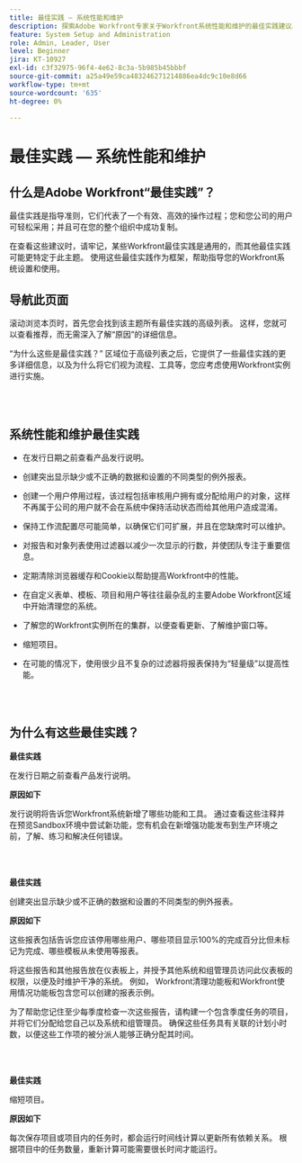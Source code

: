 ```yaml
---
title: 最佳实践 — 系统性能和维护
description: 探索Adobe Workfront专家关于Workfront系统性能和维护的最佳实践建议。
feature: System Setup and Administration
role: Admin, Leader, User
level: Beginner
jira: KT-10927
exl-id: c3f32975-96f4-4e62-8c3a-5b985b45bbbf
source-git-commit: a25a49e59ca483246271214886ea4dc9c10e8d66
workflow-type: tm+mt
source-wordcount: '635'
ht-degree: 0%

---
```


# 最佳实践 — 系统性能和维护

## 什么是Adobe Workfront“最佳实践”？

最佳实践是指导准则，它们代表了一个有效、高效的操作过程；您和您公司的用户可轻松采用；并且可在您的整个组织中成功复制。

在查看这些建议时，请牢记，某些Workfront最佳实践是通用的，而其他最佳实践可能更特定于此主题。 使用这些最佳实践作为框架，帮助指导您的Workfront系统设置和使用。

## 导航此页面

滚动浏览本页时，首先您会找到该主题所有最佳实践的高级列表。 这样，您就可以查看推荐，而无需深入了解“原因”的详细信息。

“为什么这些是最佳实践？” 区域位于高级列表之后，它提供了一些最佳实践的更多详细信息，以及为什么将它们视为流程、工具等，您应考虑使用Workfront实例进行实施。

</br>
</br>

## 系统性能和维护最佳实践

* 在发行日期之前查看产品发行说明。

* 创建突出显示缺少或不正确的数据和设置的不同类型的例外报表。

* 创建一个用户停用过程，该过程包括审核用户拥有或分配给用户的对象，这样不再属于公司的用户就不会在系统中保持活动状态而给其他用户造成混淆。

* 保持工作流配置尽可能简单，以确保它们可扩展，并且在您缺席时可以维护。

* 对报告和对象列表使用过滤器以减少一次显示的行数，并使团队专注于重要信息。

* 定期清除浏览器缓存和Cookie以帮助提高Workfront中的性能。

* 在自定义表单、模板、项目和用户等往往最杂乱的主要Adobe Workfront区域中开始清理您的系统。

* 了解您的Workfront实例所在的集群，以便查看更新、了解维护窗口等。

* 缩短项目。

* 在可能的情况下，使用很少且不复杂的过滤器将报表保持为“轻量级”以提高性能。

</br>
</br>

## 为什么有这些最佳实践？

**最佳实践**

在发行日期之前查看产品发行说明。



**原因如下**

发行说明将告诉您Workfront系统新增了哪些功能和工具。 通过查看这些注释并在预览Sandbox环境中尝试新功能，您有机会在新增强功能发布到生产环境之前，了解、练习和解决任何错误。

</br>
</br>

**最佳实践**

创建突出显示缺少或不正确的数据和设置的不同类型的例外报表。



**原因如下**

这些报表包括告诉您应该停用哪些用户、哪些项目显示100%的完成百分比但未标记为完成、哪些模板从未使用等报表。



将这些报告和其他报告放在仪表板上，并授予其他系统和组管理员访问此仪表板的权限，以便及时维护干净的系统。 例如， Workfront清理功能板和Workfront使用情况功能板包含您可以创建的报表示例。



为了帮助您记住至少每季度检查一次这些报告，请构建一个包含季度任务的项目，并将它们分配给您自己以及系统和组管理员。 确保这些任务具有关联的计划小时数，以便这些工作项的被分派人能够正确分配其时间。

</br>
</br>

**最佳实践**

缩短项目。



**原因如下**

每次保存项目或项目内的任务时，都会运行时间线计算以更新所有依赖关系。 根据项目中的任务数量，重新计算可能需要很长时间才能运行。
